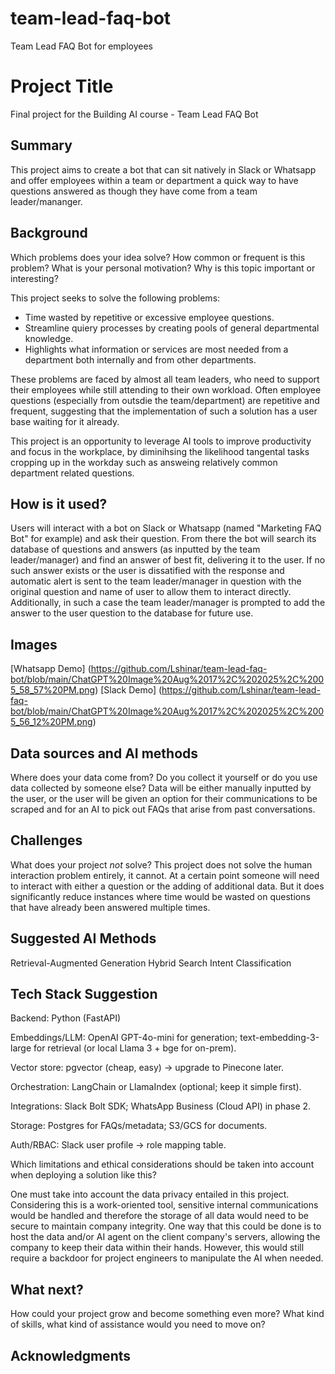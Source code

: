 # team-lead-faq-bot
Team Lead FAQ Bot for employees
<!-- This is the markdown template for the final project of the Building AI course, 
created by Reaktor Innovations and University of Helsinki. 
Copy the template, paste it to your GitHub README and edit! -->

# Project Title

Final project for the Building AI course - Team Lead FAQ Bot

## Summary

This project aims to create a bot that can sit natively in Slack or Whatsapp and offer employees within a team or department a quick way to have questions answered as though they have come from a team leader/mananger. 


## Background

Which problems does your idea solve? How common or frequent is this problem? What is your personal motivation? Why is this topic important or interesting?

This project seeks to solve the following problems:
* Time wasted by repetitive or excessive employee questions.
* Streamline quiery processes by creating pools of general departmental knowledge.
* Highlights what information or services are most needed from a department both internally and from other departments.

These problems are faced by almost all team leaders, who need to support their employees while still attending to their own workload. Often employee questions (especially from outsdie the team/department) are repetitive and frequent, suggesting that the implementation of such a solution has a user base waiting for it already. 

This project is an opportunity to leverage AI tools to improve productivity and focus in the workplace, by diminihsing the likelihood tangental tasks cropping up in the workday such as answeing relatively common department related questions.


## How is it used?

Users will interact with a bot on Slack or Whatsapp (named "Marketing FAQ Bot" for example) and ask their question. From there the bot will search its database of questions and answers (as inputted by the team leader/manager) and find an answer of best fit, delivering it to the user. If no such answer exists or the user is dissatified with the response and automatic alert is sent to the team leader/manager in question with the original question and name of user to allow them to interact directly. Additionally, in such a case the team leader/manager is prompted to add the answer to the user question to the database for future use.

## Images
[Whatsapp Demo] (https://github.com/Lshinar/team-lead-faq-bot/blob/main/ChatGPT%20Image%20Aug%2017%2C%202025%2C%2005_58_57%20PM.png)
[Slack Demo] (https://github.com/Lshinar/team-lead-faq-bot/blob/main/ChatGPT%20Image%20Aug%2017%2C%202025%2C%2005_56_12%20PM.png)

## Data sources and AI methods
Where does your data come from? Do you collect it yourself or do you use data collected by someone else?
Data will be either manually inputted by the user, or the user will be given an option for their communications to be scraped and for an AI to pick out FAQs that arise from past conversations.

## Challenges

What does your project _not_ solve?
This project does not solve the human interaction problem entirely, it cannot. At a certain point someone will need to interact with either a question or the adding of additional data. But it does significantly reduce instances where time would be wasted on questions that have already been answered multiple times.

## Suggested AI Methods

Retrieval-Augmented Generation
Hybrid Search
Intent Classification

## Tech Stack Suggestion
Backend: Python (FastAPI)

Embeddings/LLM: OpenAI GPT-4o-mini for generation; text-embedding-3-large for retrieval (or local Llama 3 + bge for on-prem).

Vector store: pgvector (cheap, easy) → upgrade to Pinecone later.

Orchestration: LangChain or LlamaIndex (optional; keep it simple first).

Integrations: Slack Bolt SDK; WhatsApp Business (Cloud API) in phase 2.

Storage: Postgres for FAQs/metadata; S3/GCS for documents.

Auth/RBAC: Slack user profile → role mapping table.

Which limitations and ethical considerations should be taken into account when deploying a solution like this?

One must take into account the data privacy entailed in this project. Considering this is a work-oriented tool, sensitive internal communications would be handled and therefore the storage of all data would need to be secure to maintain company integrity. One way that this could be done is to host the data and/or AI agent on the client company's servers, allowing the company to keep their data within their hands. However, this would still require a backdoor for project engineers to manipulate the AI when needed.

## What next?

How could your project grow and become something even more? What kind of skills, what kind of assistance would you  need to move on? 


## Acknowledgments
